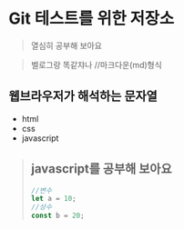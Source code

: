 # Git 테스트를 위한 저장소

> 열심히 공부해 보아요

> 벨로그랑 똑같쟈나 //마크다운(md)형식 

## 웹브라우저가 해석하는 문자열
- html
- css
- javascript

> ## javascript를 공부해 보아요
> ```javascript 
> //변수
> let a = 10;
> //상수
> const b = 20;
> ```
